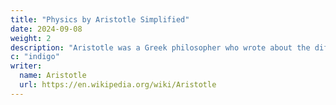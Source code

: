 ```yaml
---
title: "Physics by Aristotle Simplified"
date: 2024-09-08
weight: 2
description: "Aristotle was a Greek philosopher who wrote about the different Greek philosophies and advanced his own substance-based beliefs"
c: "indigo"
writer:
  name: Aristotle 
  url: https://en.wikipedia.org/wiki/Aristotle
---
```

